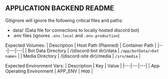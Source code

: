 ## APPLICATION BACKEND README

Gitignore will ignore the following critical files and paths:
- data/ (Data file for connections to locally hosted discord bot)
- .env files (ignores `.env.local` and `.env.production`)

Expected Volumes:
| Description | Host Path (Planned) | Container Path |
|---|---|---|
| Bot Data Directory | /\(discord-bot dir\)/data | `/app/botData/<bot name>` |
| Media Directory | /\(discord-site dir\)/media | `/srv/media` |

Expected Environment Vars:
| Description | Key | Value |
|---|---|---|
| App Operating Environment  | APP_ENV | `PROD` |